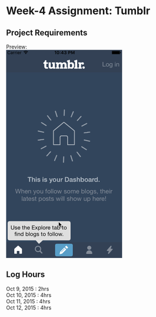 
# Week-4 Assignment: Tumblr

## Project Requirements
Preview:  
![demo](https://github.com/christophersybico/Week4-Tumblr/blob/master/Demo/week4_assignment_demo.gif)

## Log Hours
Oct 9, 2015 : 2hrs  
Oct 10, 2015 : 4hrs  
Oct 11, 2015 : 4hrs  
Oct 12, 2015 : 4hrs  
